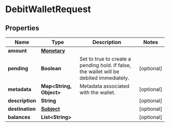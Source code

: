 

# DebitWalletRequest


## Properties

| Name | Type | Description | Notes |
|------------ | ------------- | ------------- | -------------|
|**amount** | [**Monetary**](Monetary.md) |  |  |
|**pending** | **Boolean** | Set to true to create a pending hold. If false, the wallet will be debited immediately. |  [optional] |
|**metadata** | **Map&lt;String, Object&gt;** | Metadata associated with the wallet. |  [optional] |
|**description** | **String** |  |  [optional] |
|**destination** | [**Subject**](Subject.md) |  |  [optional] |
|**balances** | **List&lt;String&gt;** |  |  [optional] |



